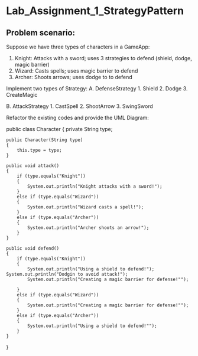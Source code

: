 # Lab_Assignment_1_StrategyPattern

<h2>Problem scenario:</h2>

Suppose we have three types of characters in a GameApp:

1. Knight: Attacks with a sword; uses 3 strategies to defend (shield, dodge, magic barrier)
2. Wizard: Casts spells; uses magic barrier to defend
3. Archer: Shoots arrows; uses dodge to to defend

Implement two types of Strategy:
A.  DefenseStrategy
     1. Shield
     2. Dodge
     3. CreateMagic

B.  AttackStrategy
     1.  CastSpell
     2.  ShootArrow
     3.  SwingSword  


Refactor the existing codes and provide the UML Diagram:

public class Character 
{
    private String type;

    public Character(String type) 
    {
        this.type = type;
    }

    public void attack() 
    {
        if (type.equals("Knight")) 
        {
            System.out.println("Knight attacks with a sword!");
        } 
        else if (type.equals("Wizard")) 
        {
            System.out.println("Wizard casts a spell!");
        }
        else if (type.equals("Archer")) 
        {
            System.out.println("Archer shoots an arrow!");
        }
    }

    public void defend() 
    {
        if (type.equals("Knight")) 
        {
            System.out.println("Using a shield to defend!");
	System.out.println("Dodgin to avoid attack!");
            System.out.println("Creating a magic barrier for defense!"");		

        } 
        else if (type.equals("Wizard")) 
        {
            System.out.println("Creating a magic barrier for defense!"");
        } 
        else if (type.equals("Archer")) 
        {
            System.out.println("Using a shield to defend!"");
        }
    }
}
